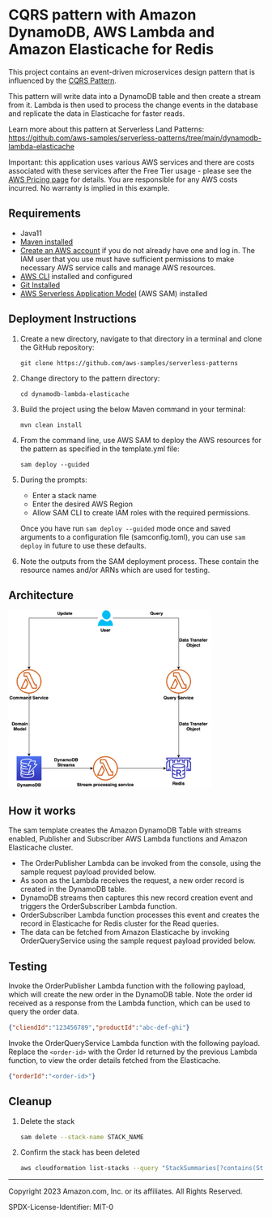 # CQRS pattern with Amazon DynamoDB, AWS Lambda and Amazon Elasticache for Redis

This project contains an event-driven microservices design pattern that is influenced by the [CQRS Pattern](https://microservices.io/patterns/data/cqrs.html).

This pattern will write data into a DynamoDB table and then create a stream from it. Lambda is then used to process the change events in the database and replicate the data in Elasticache for faster reads.

Learn more about this pattern at Serverless Land Patterns: https://github.com/aws-samples/serverless-patterns/tree/main/dynamodb-lambda-elasticache

Important: this application uses various AWS services and there are costs associated with these services after the Free Tier usage - please see the [AWS Pricing page](https://aws.amazon.com/pricing/) for details. You are responsible for any AWS costs incurred. No warranty is implied in this example.

## Requirements

* Java11
* [Maven installed](https://maven.apache.org/)
* [Create an AWS account](https://portal.aws.amazon.com/gp/aws/developer/registration/index.html) if you do not already have one and log in. The IAM user that you use must have sufficient permissions to make necessary AWS service calls and manage AWS resources.
* [AWS CLI](https://docs.aws.amazon.com/cli/latest/userguide/install-cliv2.html) installed and configured
* [Git Installed](https://git-scm.com/book/en/v2/Getting-Started-Installing-Git)
* [AWS Serverless Application Model](https://docs.aws.amazon.com/serverless-application-model/latest/developerguide/serverless-sam-cli-install.html) (AWS SAM) installed

## Deployment Instructions

1. Create a new directory, navigate to that directory in a terminal and clone the GitHub repository:
    ``` 
    git clone https://github.com/aws-samples/serverless-patterns
    ```
2. Change directory to the pattern directory:
    ```
    cd dynamodb-lambda-elasticache
    ```
3. Build the project using the below Maven command in your terminal:
    ```
    mvn clean install
    ```
4. From the command line, use AWS SAM to deploy the AWS resources for the pattern as specified in the template.yml file:
    ```
    sam deploy --guided
    ```
5. During the prompts:
    * Enter a stack name
    * Enter the desired AWS Region
    * Allow SAM CLI to create IAM roles with the required permissions.

    Once you have run `sam deploy --guided` mode once and saved arguments to a configuration file (samconfig.toml), you can use `sam deploy` in future to use these defaults.

6. Note the outputs from the SAM deployment process. These contain the resource names and/or ARNs which are used for testing.

## Architecture
<img alt="cqrs-arch.png" height="350" src="cqrs-arch.png" width="400"/>

## How it works

The sam template creates the Amazon DynamoDB Table with streams enabled, Publisher and Subscriber AWS Lambda functions and Amazon Elasticache cluster.
* The OrderPublisher Lambda can be invoked from the console, using the sample request payload provided below.
* As soon as the Lambda receives the request, a new order record is created in the DynamoDB table.
* DynamoDB streams then captures this new record creation event and triggers the OrderSubscriber Lambda function.
* OrderSubscriber Lambda function processes this event and creates the record in Elasticache for Redis cluster for the Read queries.
* The data can be fetched from Amazon Elasticache by invoking OrderQueryService using the sample request payload provided below.

## Testing

Invoke the OrderPublisher Lambda function with the following payload, which will create the new order in the DynamoDB table. Note the order id received as a response from the Lambda function, which can be used to query the order data.
```json
{"cliendId":"123456789","productId":"abc-def-ghi"}
```

Invoke the OrderQueryService Lambda function with the following payload. Replace the ```<order-id>``` with the Order Id returned by the previous Lambda function, to view the order details fetched from the Elasticache.
```json
{"orderId":"<order-id>"}
```

## Cleanup
 
1. Delete the stack
    ```bash
    sam delete --stack-name STACK_NAME
    ```
2. Confirm the stack has been deleted
    ```bash
    aws cloudformation list-stacks --query "StackSummaries[?contains(StackName,'STACK_NAME')].StackStatus"
    ```
----
Copyright 2023 Amazon.com, Inc. or its affiliates. All Rights Reserved.

SPDX-License-Identifier: MIT-0